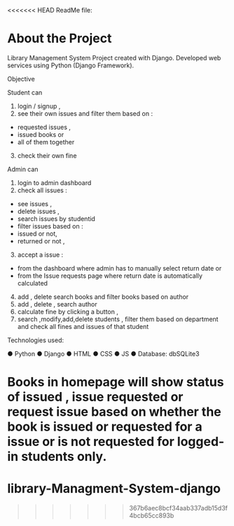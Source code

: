 <<<<<<< HEAD
ReadMe file:
# About the Project
Library Management System Project created with Django. Developed web services using Python (Django Framework).

Objective

Student can
1.	login / signup ,
2.	see their own issues and filter them based on :
-	requested issues ,
-	issued books or
-	all of them together
3.	check their own fine

Admin can

1.	login to admin dashboard
2.	check all issues :
-	see issues ,
-	delete issues ,
-	search issues by studentid
-	filter issues based on :
-	issued or not,
-	returned or not ,
3.	accept a issue :
-	from the dashboard where admin has to manually select return date or
-	from the Issue requests page where return date is automatically calculated
4.	add , delete search books and filter books based on author
5.	add , delete , search author
6.	calculate fine by clicking a button ,
7.	search ,modify,add,delete students , filter them based on department and check all fines and issues of that student

Technologies used:

●	Python
●	Django
●	HTML
●	CSS
●	JS
●	Database: dbSQLite3

Books in homepage will show status of issued , issue requested or request issue based on whether the book is issued or requested for a issue or is not requested for logged-in students only.
=======
# library-Managment-System-django
>>>>>>> 367b6aec8bcf34aab337adb15d3f4bcb65cc893b
